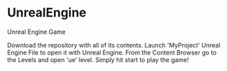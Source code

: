 # UnrealEngine
 Unreal Engine Game

Download the repository with all of its contents. Launch 'MyProject' Unreal Engine File to open it with Unreal Engine. From the Content Browser go to the Levels and open 'ue' level. Simply hit start to play the game!

